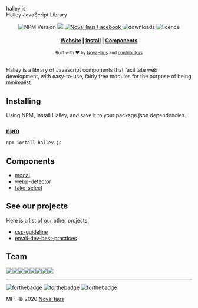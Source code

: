   halley.js<br />
  Halley JavaScript Library
</h1>

<div align="center">
  <!-- NPM Version -->
  <a >
    <img src="https://img.shields.io/npm/v/halley.js"
      alt="NPM Version" />
  </a>

  <a>
    <img src="https://img.shields.io/travis/denysdovhan/spaceship-prompt.svg?style=flat-square" />
  </a>

  <a href="https://www.facebook.com/novahaus/?ref=br_rs">
    <img src="https://img.shields.io/badge/facebook-like-blue"
      alt="NovaHaus Facebook" />
  </a>

  <a>
    <img src="https://img.shields.io/npm/dt/halley.js"
    alt="downloads" />
  </a>

  <a>
    <img src="https://img.shields.io/npm/l/halley.js"
    alt="licence" />
  </a>
</div>

<div align="center">
  <h4>
    <a href="https://novahaus.com.br" target="_blank">Website</a> |
    <a href="#installing">Install</a> |
    <a href="#components">Components</a>
  </h4>
</div>

<div align="center">
  <sub>Built with ❤︎ by
  <a href="https://novahaus.com.br">NovaHaus</a> and
  <a href="https://github.com/novahaus/halley.js/graphs/contributors">contributors </a>
</div>
<br />

<div>
  <p>
    Halley is a library of Javascript components that facilitate web development, with easy-to-use, fairly free modules for the purpose of being minimalist.
  </p>
</div>

## Installing
Using NPM, install Halley, and save it to your package.json dependencies.
### [npm](https://www.npmjs.com/package/halley.js)
```zsh
npm install halley.js
```


## Components
- [modal](packages/lib/modal)<br />
- [webp-detector](packages/lib/webp-detector)<br />
- [fake-select](packages/lib/fake-select)

## See our projects
  Here is a list of our other projects.

  - [css-guideline](https://github.com/novahaus/css-guideline)
  - [email-dev-best-practices](https://github.com/novahaus/css-guideline)

## Team

[![](https://sourcerer.io/fame/novahaus/novahaus/halley.js/images/0)](https://sourcerer.io/fame/novahaus/novahaus/halley.js/links/0)[![](https://sourcerer.io/fame/novahaus/novahaus/halley.js/images/1)](https://sourcerer.io/fame/novahaus/novahaus/halley.js/links/1)[![](https://sourcerer.io/fame/novahaus/novahaus/halley.js/images/2)](https://sourcerer.io/fame/novahaus/novahaus/halley.js/links/2)[![](https://sourcerer.io/fame/novahaus/novahaus/halley.js/images/3)](https://sourcerer.io/fame/novahaus/novahaus/halley.js/links/3)[![](https://sourcerer.io/fame/novahaus/novahaus/halley.js/images/4)](https://sourcerer.io/fame/novahaus/novahaus/halley.js/links/4)[![](https://sourcerer.io/fame/novahaus/novahaus/halley.js/images/5)](https://sourcerer.io/fame/novahaus/novahaus/halley.js/links/5)[![](https://sourcerer.io/fame/novahaus/novahaus/halley.js/images/6)](https://sourcerer.io/fame/novahaus/novahaus/halley.js/links/6)[![](https://sourcerer.io/fame/novahaus/novahaus/halley.js/images/7)](https://sourcerer.io/fame/novahaus/novahaus/halley.js/links/7)

<hr />

[![forthebadge](https://forthebadge.com/images/badges/built-with-love.svg)](https://forthebadge.com)
[![forthebadge](https://forthebadge.com/images/badges/built-by-developers.svg)](https://forthebadge.com)
[![forthebadge](https://forthebadge.com/images/badges/made-with-javascript.svg)](https://forthebadge.com)

MIT. © 2020 [NovaHaus](https://www.novahaus.com.br)